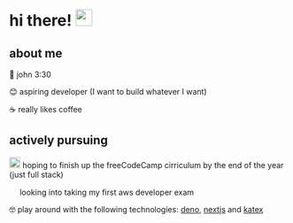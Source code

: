 # hi there! <img src="https://raw.githubusercontent.com/MartinHeinz/MartinHeinz/master/wave.gif" width="30px">

<!--
**kndwin/kndwin** is a ✨ _special_ ✨ repository because its `README.md` (this file) appears on your GitHub profile.

Here are some ideas to get you started:

- 🔭 I’m currently working on ...
- 🌱 I’m currently learning ...
- 👯 I’m looking to collaborate on ...
- 🤔 I’m looking for help with ...
- 💬 Ask me about ...
- 📫 How to reach me: ...
- 😄 Pronouns: ...
- ⚡ Fun fact: ...
-->

## about me
💬 john 3:30

😊 aspiring developer (I want to build whatever I want)

☕ really likes coffee

## actively pursuing
<img src="https://design-style-guide.freecodecamp.org/downloads/fcc_secondary_small.svg" width="20px"> hoping to finish up the freeCodeCamp cirriculum by the end of the year (just full stack)

<img src="https://d1.awsstatic.com/training-and-certification/Certification%20Badges/AWS-Certified_Developer_Associate_512x512.6d5f0ad35de66966c96f8e408e4fd919c1a2d753.png" width="15px" > looking into taking my first aws developer exam

🤓 play around with the following technologies: [deno](https://deno.land), [nextjs](httpS://nextjs.org) and [katex](https://github.com/KaTeX/KaTeX)
